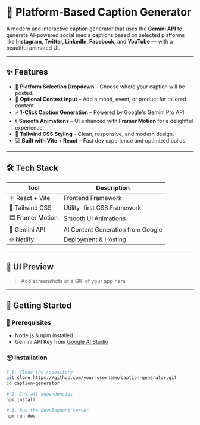# 🚀 Platform-Based Caption Generator

A modern and interactive caption generator that uses the **Gemini API** to generate AI-powered social media captions based on selected platforms like **Instagram, Twitter, LinkedIn, Facebook**, and **YouTube** — with a beautiful animated UI.

---

## ✨ Features

- 🎯 **Platform Selection Dropdown** – Choose where your caption will be posted.
- 🧠 **Optional Context Input** – Add a mood, event, or product for tailored content.
- ⚡️ **1-Click Caption Generation** – Powered by Google's Gemini Pro API.
- 🌀 **Smooth Animations** – UI enhanced with **Framer Motion** for a delightful experience.
- 🎨 **Tailwind CSS Styling** – Clean, responsive, and modern design.
- 💻 **Built with Vite + React** – Fast dev experience and optimized builds.

---

## 🛠️ Tech Stack

| Tool             | Description                                 |
|------------------|---------------------------------------------|
| ⚛️ React + Vite    | Frontend Framework                         |
| 🎨 Tailwind CSS   | Utility-first CSS Framework                 |
| 🎞️ Framer Motion  | Smooth UI Animations                        |
| 🤖 Gemini API     | AI Content Generation from Google           |
| 🌐 Netlify        | Deployment & Hosting                        |

---

## 📸 UI Preview

> Add screenshots or a GIF of your app here

---

## 🚀 Getting Started

### 🧩 Prerequisites
- Node.js & npm installed
- Gemini API Key from [Google AI Studio](https://makersuite.google.com/app/apikey)

### 📦 Installation

```bash
# 1. Clone the repository
git clone https://github.com/your-username/caption-generator.git
cd caption-generator

# 2. Install dependencies
npm install

# 3. Run the development server
npm run dev
